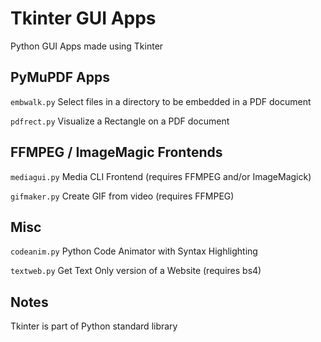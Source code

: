 # Tkinter GUI Apps

Python GUI Apps made using Tkinter


## PyMuPDF Apps

`embwalk.py`  Select files in a directory to be embedded in a PDF document

`pdfrect.py`  Visualize a Rectangle on a PDF document


## FFMPEG / ImageMagic Frontends

`mediagui.py`  Media CLI Frontend (requires FFMPEG and/or ImageMagick)

`gifmaker.py`  Create GIF from video (requires FFMPEG)


## Misc

`codeanim.py`  Python Code Animator with Syntax Highlighting

`textweb.py`  Get Text Only version of a Website (requires bs4)


## Notes

Tkinter is part of Python standard library
